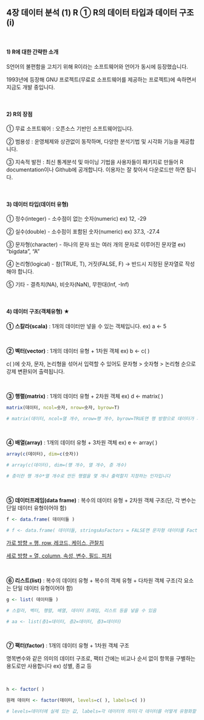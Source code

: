 ## 4장 데이터 분석  (1) R  ① R의 데이터 타입과 데이터 구조(i)

​     

#### 1) R에 대한 간략한 소개



S언어의 불편함을 고치기 위해 R이라는 소프트웨어와 언어가 동시에 등장했습니다.

1993년에 등장해 GNU 프로젝트(무료로 소프트웨어를 제공하는 프로젝트)에 속하면서 지금도 개발 중입니다.

​     

#### 2) R의 장점



① 무료 소프트웨어 : 오픈소스 기반인 소프트웨어입니다.

② 범용성 : 운영체제와 상관없이 동작하며, 다양한 분석기법 및 시각화 기능을 제공합니다.

③ 지속적 발전 : 최신 통계분석 및 마이닝 기법을 사용자들이 패키지로 만들어 R documentation이나 Github에 공개합니다. 이용자는 잘 찾아서 다운로드만 하면 됩니다.

​     

#### 3) 데이터 타입(데이터 유형)



① 정수(integer) - 소수점이 없는 숫자(numeric)  ex) 12, -29

② 실수(double) - 소수점이 포함된 숫자(numeric)  ex) 37.3, -27.4

③ 문자형(character) - 하나의 문자 또는 여러 개의 문자로 이루어진 문자열  ex) “bigdata”, “A”

④ 논리형(logical) - 참(TRUE, T), 거짓(FALSE, F) → 반드시 지정된 문자열로 작성해야 합니다.

⑤ 기타 - 결측치(NA), 비숫자(NaN), 무한대(Inf, -Inf)

​     

#### 4) 데이터 구조(객체유형) ★



**① 스칼라(scala)** : 1개의 데이터만 넣을 수 있는 객체입니다.  ex) a <- 5

​     

**② 벡터(vector)** : 1개의 데이터 유형 + 1차원 객체  ex) b <- c( )

c( )에 숫자, 문자, 논리형을 섞어서 입력할 수 있어도 문자형 > 숫자형 > 논리형 순으로 강제 변환되어 출력됩니다.

​     

**③ 행렬(matrix)** : 1개의 데이터 유형 + 2차원 객체  ex) d <- matrix( )

```R
matrix(데이터, ncol=숫자, nrow=숫자, byrow=T)

# matrix(데이터, ncol=열 개수, nrow=행 개수, byrow=TRUE면 행 방향으로 데이터가 채워집니다)
```

​     

**④ 배열(array)** : 1개의 데이터 유형 + 3차원 객체  ex) e <- array( )

```R
array(c(데이터), dim=c(숫자))

# array(c(데이터), dim=(행 개수, 열 개수, 층 개수)

# 층이란 행 개수*열 개수로 만든 행렬을 몇 개나 출력할지 지정하는 인자입니다
```

​     

**⑤ 데이터프레임(data frame)** : 복수의 데이터 유형 + 2차원 객체 구조(단, 각 변수는 단일 데이터 유형이어야 함)

```R
f <- data.frame( 데이터들 )

# f <- data.frame( 데이터들, stringsAsFactors = FALSE면 문자형 데이터를 Factor로 인식하지 못하게 합니다)
```

<u>가로 방향 = 행, row, 레코드, 케이스, 관찰치</u>

<u>세로 방향 = 열, column, 속성, 변수, 필드, 피처</u>

​     

**⑥ 리스트(list)** : 복수의 데이터 유형 + 복수의 객체 유형 + 다차원 객체 구조(각 요소는 단일 데이터 유형이어야 함)

```R
g <- list( 데이터들 )

# 스칼라, 벡터, 행렬, 배열, 데이터 프레임, 리스트 등을 넣을 수 있음

# aa <- list(층1=데이터, 층2=데이터, 층3=데이터)
```

​     

**⑦ 팩터(factor)** : 1개의 데이터 유형 + 1차원 객체 구조  

명목변수와 같은 의미의 데이터 구조로, 팩터 간에는 비교나 순서 없이 항목을 구별하는 용도로만 사용합니다  ex) 성별, 종교 등

​     

```R
h <- factor( )

원래 데이터 <- factor(데이터, levels=c( ), labels=c( ))

# levels=데이터에 실제 있는 값, labels=각 데이터의 의미(각 데이터를 어떻게 유형화할 것인가?)
```

